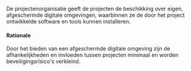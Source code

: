 De projectenorganisatie geeft de projecten de beschikking over eigen, afgeschermde digitale omgevingen, waarbinnen ze de door het project ontwikkelde software en tools kunnen installeren.

#### Rationale

Door het bieden van een afgeschermde digitale omgeving zijn de afhankelijkheden en invloeden tussen projecten minimaal en worden beveiligingsrisico's verkleind.
